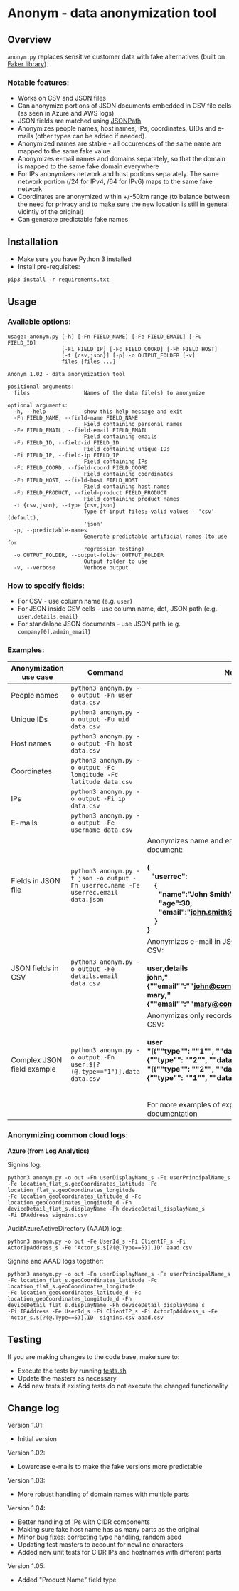 # Anonym - data anonymization tool 

## Overview

`anonym.py` replaces sensitive customer data with fake alternatives (built on [Faker library](https://faker.readthedocs.io/en/master/index.html)).

### Notable features:

* Works on CSV and JSON files
* Can anonymize portions of JSON documents embedded in CSV file cells (as seen in Azure and AWS logs)
* JSON fields are matched using [JSONPath](https://support.smartbear.com/alertsite/docs/monitors/api/endpoint/jsonpath.html) 
* Anonymizes people names, host names, IPs, coordinates, UIDs and e-mails (other types can be added if needed).
* Anonymized names are stable - all occurences of the same name are mapped to the same fake value
* Anonymizes e-mail names and domains separately, so that the domain is mapped to the same fake domain everywhere
* For IPs anonymizes network and host portions separately. The same network portion (/24 for IPv4, /64 for IPv6) maps to the same fake network
* Coordinates are anonymized within +/-50km range (to balance between the need for privacy and to make sure the new location is still in general vicintiy of the original)
* Can generate predictable fake names

## Installation

* Make sure you have Python 3 installed
* Install pre-requisites:

```
pip3 install -r requirements.txt
```

## Usage

### Available options:

```
usage: anonym.py [-h] [-Fn FIELD_NAME] [-Fe FIELD_EMAIL] [-Fu FIELD_ID]
                 [-Fi FIELD_IP] [-Fc FIELD_COORD] [-Fh FIELD_HOST]
                 [-t {csv,json}] [-p] -o OUTPUT_FOLDER [-v]
                 files [files ...]

Anonym 1.02 - data anonymization tool

positional arguments:
  files                 Names of the data file(s) to anonymize

optional arguments:
  -h, --help            show this help message and exit
  -Fn FIELD_NAME, --field-name FIELD_NAME
                        Field containing personal names
  -Fe FIELD_EMAIL, --field-email FIELD_EMAIL
                        Field containing emails
  -Fu FIELD_ID, --field-id FIELD_ID
                        Field containing unique IDs
  -Fi FIELD_IP, --field-ip FIELD_IP
                        Field containing IPs
  -Fc FIELD_COORD, --field-coord FIELD_COORD
                        Field containing coordinates
  -Fh FIELD_HOST, --field-host FIELD_HOST
                        Field containing host names
  -Fp FIELD_PRODUCT, --field-product FIELD_PRODUCT
                        Field containing product names
  -t {csv,json}, --type {csv,json}
                        Type of input files; valid values - 'csv' (default),
                        'json'
  -p, --predictable-names
                        Generate predictable artificial names (to use for
                        regression testing)
  -o OUTPUT_FOLDER, --output-folder OUTPUT_FOLDER
                        Output folder to use
  -v, --verbose         Verbose output
```

### How to specify fields:

* For CSV - use column name (e.g. `user`)
* For JSON inside CSV cells - use column name, dot, JSON path (e.g. `user.details.email`)
* For standalone JSON documents - use JSON path (e.g. `company[0].admin_email`)

### Examples:

| Anonymization use case | Command | Notes
| --- | --- | --- |
| People names | `python3 anonym.py -o output -Fn user data.csv`  |  |
| Unique IDs | `python3 anonym.py -o output -Fu uid data.csv`  |  |
| Host names | `python3 anonym.py -o output -Fh host data.csv`  |  |
| Coordinates | `python3 anonym.py -o output -Fc longitude -Fc latitude data.csv`  |  |
| IPs | `python3 anonym.py -o output -Fi ip data.csv`  |  |
| E-mails | `python3 anonym.py -o output -Fe username data.csv`  |  |
| Fields in JSON file | `python3 anonym.py -t json -o output -Fn userrec.name -Fe userrec.email data.json`  | Anonymizes name and email in the following JSON document:<b><br><br>{<br>&nbsp;&nbsp;"userrec":<br>&nbsp;&nbsp;&nbsp;&nbsp;{<br>&nbsp;&nbsp;&nbsp;&nbsp;&nbsp;&nbsp;"name":"John Smith",<br>&nbsp;&nbsp;&nbsp;&nbsp;&nbsp;&nbsp;"age":30,<br>&nbsp;&nbsp;&nbsp;&nbsp;&nbsp;&nbsp;"email":"john.smith@company.com"<br>&nbsp;&nbsp;&nbsp;&nbsp;}<br>}</b> |
| JSON fields in CSV | `python3 anonym.py -o output -Fe details.email data.csv`  | Anonymizes e-mail in JSON cells in the following CSV:<b><br><br>user,details<br>john,"{""email"":""john@company.com"",""id"":123}"<br>mary,"{""email"":""mary@company.com"",""id"":456}"<br></b>|
| Complex JSON field example | `python3 anonym.py -o output -Fn user.$[?(@.type=="1")].data data.csv`  | Anonymizes only records of type `1` in the following CSV:<b><br><br>user<br>"[{""type"": ""1"", ""data"": ""John Smith""}, {""type"": ""2"", ""data"": ""u1234""}]"<br>"[{""type"": ""2"", ""data"": ""u5678""}, {""type"": ""1"", ""data"": ""Mary Johnson""}]"<br></b><br><br>For more examples of expressions see [JSONPath documentation](https://support.smartbear.com/alertsite/docs/monitors/api/endpoint/jsonpath.html) |

### Anonymizing common cloud logs:

**Azure (from Log Analytics)**

Signins log:

```
python3 anonym.py -o out -Fn userDisplayName_s -Fe userPrincipalName_s -Fc location_flat_s.geoCoordinates_latitude -Fc location_flat_s.geoCoordinates_longitude 
-Fc location_geoCoordinates_latitude_d -Fc location_geoCoordinates_longitude_d -Fh deviceDetail_flat_s.displayName -Fh deviceDetail_displayName_s 
-Fi IPAddress signins.csv 
```

AuditAzureActiveDirectory (AAAD) log:

```
python3 anonym.py -o out -Fe UserId_s -Fi ClientIP_s -Fi ActorIpAddress_s -Fe 'Actor_s.$[?(@.Type==5)].ID' aaad.csv 
```

Signins and AAAD logs together:

```
python3 anonym.py -o out -Fn userDisplayName_s -Fe userPrincipalName_s -Fc location_flat_s.geoCoordinates_latitude -Fc location_flat_s.geoCoordinates_longitude 
-Fc location_geoCoordinates_latitude_d -Fc location_geoCoordinates_longitude_d -Fh deviceDetail_flat_s.displayName -Fh deviceDetail_displayName_s 
-Fi IPAddress -Fe UserId_s -Fi ClientIP_s -Fi ActorIpAddress_s -Fe 'Actor_s.$[?(@.Type==5)].ID' signins.csv aaad.csv
```

## Testing

If you are making changes to the code base, make sure to:

* Execute the tests by running [tests.sh](test/tests.sh)
* Update the masters as necessary
* Add new tests if existing tests do not execute the changed functionality

## Change log

Version 1.01:

* Initial version

Version 1.02:

* Lowercase e-mails to make the fake versions more predictable

Version 1.03:

* More robust handling of domain names with multiple parts

Version 1.04:

* Better handling of IPs with CIDR components
* Making sure fake host name has as many parts as the original
* Minor bug fixes: correcting type handling, random seed
* Updating test masters to account for newline characters
* Added new unit tests for CIDR IPs and hostnames with different parts

Version 1.05:

* Added "Product Name" field type